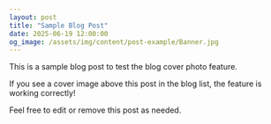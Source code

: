 ```yaml
---
layout: post
title: "Sample Blog Post"
date: 2025-06-19 12:00:00
og_image: /assets/img/content/post-example/Banner.jpg
---
```


This is a sample blog post to test the blog cover photo feature.

If you see a cover image above this post in the blog list, the feature is working correctly!

Feel free to edit or remove this post as needed.
